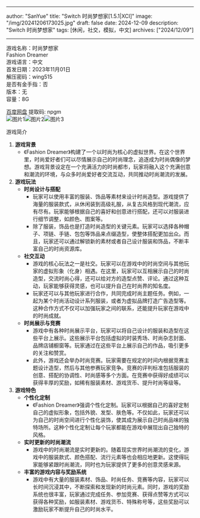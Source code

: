 
---
author: "SanYue"
title: "Switch 时尚梦想家[1.5.1|XCI]"
image: "/img/20241206173025.jpg"
draft: false
date: 2024-12-09
description: "Switch 时尚梦想家"
tags: [休闲，社交，模拟，中文]
archives: ["2024/12/09"]

---

游戏名称：时尚梦想家   
Fashion Dreamer    
游戏语言：中文  
首发日期：2023年11月01日  
解压密码：wing515  
是否有金手指：否  
版本：无   
容量：8G

[百度网盘](https://pan.baidu.com/s/1M7gHw0x5trdXq5U0F9gF1g) 提取码: npgm  
![图片1](/img/scl69i.jpg)![图片2](/img/scl69g.jpg)![图片3](/img/scl69e.jpg)  

游戏简介  
1. **游戏背景**
   - 《Fashion Dreamer》构建了一个以时尚为核心的虚拟世界。在这个世界里，时尚爱好者们可以尽情展示自己的时尚理念，追逐成为时尚偶像的梦想。游戏背景设定在一个充满活力的时尚都市，玩家将融入这个充满创意和潮流的环境，与众多时尚爱好者交流互动，共同推动时尚潮流的发展。
2. **游戏玩法**
   - **时尚设计与搭配**
     - 玩家可以使用丰富的服装、饰品等素材来设计时尚造型。游戏提供了海量的服装款式，从休闲装到高级礼服，从复古风格到现代潮流，应有尽有。玩家能够根据自己的喜好和创意进行搭配，还可以对服装进行细节调整，如颜色、图案等。
     - 除了服装，饰品也是打造时尚造型的关键元素。玩家可以选择各种帽子、项链、手链、包包等饰品来点缀造型，使整体搭配更加出众。而且，玩家还可以通过解锁新的素材或者自己设计服装和饰品，不断丰富自己的时尚资源库。
   - **社交互动**
     - 游戏的核心玩法之一是社交。玩家可以在游戏中的时尚空间与其他玩家的虚拟形象（化身）相遇。在这里，玩家可以互相展示自己的时尚造型，交流时尚心得，还可以给对方的造型点赞、评论。通过这种互动，玩家能够获得灵感，也可以提升自己在时尚界的知名度。
     - 玩家还可以与其他玩家进行合作，共同完成时尚主题任务。例如，一起为某个时尚活动设计系列服装，或者为虚拟品牌打造广告造型等。这种合作方式不仅可以加强玩家之间的联系，还能提升玩家在游戏中的时尚成就。
   - **时尚展示与竞赛**
     - 游戏中有各种时尚展示平台，玩家可以将自己设计的服装和造型在这些平台上展示。这些展示平台包括虚拟的时装秀场、时尚杂志封面、品牌店铺橱窗等。玩家通过在这些平台上展示自己的作品，吸引更多的关注和赞赏。
     - 此外，游戏还会举办时尚竞赛。玩家需要在规定的时间内根据竞赛主题设计造型，然后与其他参赛玩家竞争。竞赛的评判标准包括服装的创意、搭配的协调性、时尚感等多个方面。在竞赛中获得好成绩可以获得丰厚的奖励，如稀有服装素材、游戏货币、提升时尚等级等。
3. **游戏特色**
   - **个性化定制**
     - 《Fashion Dreamer》强调个性化定制。玩家可以根据自己的喜好定制自己的虚拟形象，包括外貌、发型、肤色等。不仅如此，玩家还可以为自己的时尚空间进行个性化装饰，使其成为展示自己时尚品味的独特场所。这种个性化定制让每个玩家都能在游戏中展现出自己独特的风格。
   - **实时更新的时尚潮流**
     - 游戏中的时尚潮流是实时更新的。随着现实世界时尚潮流的变化，游戏中的服装款式、颜色搭配、流行元素等也会相应地更新。这使得玩家能够紧跟时尚潮流，同时也为玩家提供了更多的创意灵感来源。
   - **丰富的游戏内容与奖励系统**
     - 游戏中有大量的服装素材、饰品、时尚任务、竞赛等内容，玩家可以长时间沉浸其中，不断探索和发现新的时尚元素。同时，游戏的奖励系统也很丰富，玩家通过完成任务、参加竞赛、获得点赞等方式可以获得各种奖励，如服装素材、游戏货币、特殊称号等，这些奖励可以激励玩家不断提升自己的时尚水平。
